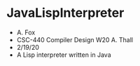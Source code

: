 # JavaLispInterpreter
- A. Fox
- CSC-440 Compiler Design W20 A. Thall
- 2/19/20
- A Lisp interpreter written in Java
